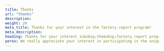 ```yaml
---
title: Thanks
url: "thanks"
description: 
weight: 20
meta_title: Thanks for your interest in the factory.report program!
meta_description: 
heading: Thanks for your interest in&nbsp;the&nbsp;factory.report program!
perex: We really appreciate your interest in participating in the unique program factory.report.<br/><br/> The first step is a short intro call. We have sent you information about the next steps to the e-mail address you provided.
---
```

